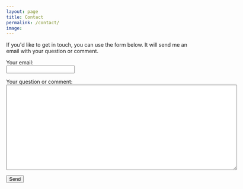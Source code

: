 ```yaml
---
layout: page
title: Contact
permalink: /contact/
image:
---
```


If you'd like to get in touch, you can use the form below. It will send me an email with your question or comment.

<form
  action="https://formspree.io/f/moqznrld"
  method="POST"
  >
  <label>
    Your email:<br>
    <input type="email" name="email">
  </label>
  <p>
  <p>
  <label>
    Your question or comment:<br>
    <textarea name="message" rows="15" cols="75"></textarea>
  </label>
  <p>
  <p>
  <!-- your other form fields go here -->
  <button type="submit">Send</button>
